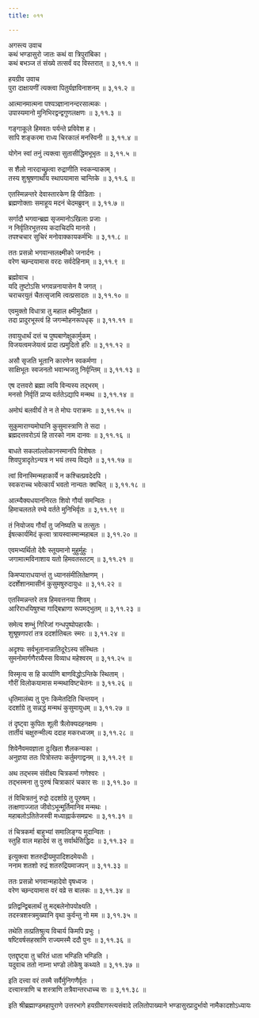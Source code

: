 ```yaml
---
title: ०११

---
```

अगस्त्य उवाच  
कथं भण्डासुरो जातः कथं वा त्रिपुरांबिका ।  
कथं बभञ्ज तं संख्ये तत्सर्वं वद विस्तरात् ॥ ३,११.१ ॥  
  
हयग्रीव उवाच  
पुरा दाक्षायणीं त्यक्त्वा पितुर्यज्ञविनाशनम् ॥ ३,११.२ ॥  
  
आत्मानमात्मना पश्यञ्ज्ञानानन्दरसात्मकः ।  
उपास्यमानो मुनिभिरद्वन्द्वगुणलक्षणः ॥ ३,११.३ ॥  
  
गङ्गाकूले हिमवतः पर्यन्ते प्रविवेश ह ।  
सापि शङ्करमा राध्य चिरकालं मनस्विनी ॥ ३,११.४ ॥  
  
योगेन स्वां तनुं त्यक्त्वा सुतासीद्धिमभूभृतः ॥ ३,११.५ ॥  
  
स शैलो नारदाच्छ्रुत्वा रुद्राणीति स्वकन्याकाम् ।  
तस्य शुश्रूषणार्थाय स्थापयामास चान्तिके ॥ ३,११.६ ॥  
  
एतस्मिन्नन्तरे देवास्तारकेण हि पीडिताः ।  
ब्रह्मणोक्ताः समाहूय मदनं चेदमब्रुवन् ॥ ३,११.७ ॥  
  
सर्गादौ भगवान्ब्रह्म सृजमानोऽखिलाः प्रजाः ।  
न निर्वृतिरभूत्तस्य कदाचिदपि मानसे ।  
तपश्चचार सुचिरं मनोवाक्कायकर्मभिः ॥ ३,११.८ ॥  
  
ततः प्रसन्नो भगवान्सलक्ष्मीको जनार्दनः ।  
वरेण च्छन्दयामास वरदः सर्वदेहिनाम् ॥ ३,११.९ ॥  
  
ब्रह्मोवाच ।  
यदि तुष्टोऽसि भगवन्ननायासेन वै जगत् ।  
चराचरयुतं चैतत्सृजामि त्वत्प्रसादतः ॥ ३,११.१० ॥  
  
एवमुक्तो विधात्रा तु महाल क्ष्मीमुदैक्षत ।  
तदा प्रादुरभूस्त्वं हि जगन्मोहनरूपधृक् ॥ ३,११.११ ॥  
  
तवायुधार्थं दत्तं च पुष्पबाणेक्षुकार्मुकम् ।  
विजयत्वमजेयत्वं प्रादा त्प्रमुदितो हरिः ॥ ३,११.१२ ॥  
  
असौ सृजति भूतानि कारणेन स्वकर्मणा ।  
साक्षिभूतः स्वजनतो भवान्भजतु निर्वृन्तिम् ॥ ३,११.१३ ॥  
  
एष दत्तवरो ब्रह्मा त्वयि विन्यस्य तद्भरम् ।  
मनसो निर्वृतिं प्राप्य वर्ततेऽद्यापि मन्मथ ॥ ३,११.१४ ॥  
  
अमोघं बलवीर्यं ते न ते मोघः पराक्रमः ॥ ३,११.१५ ॥  
  
सुकुमाराण्यमोघानि कुसुमास्त्राणि ते सदा ।  
ब्रह्मदत्तवरोऽयं हि तारको नाम दानवः ॥ ३,११.१६ ॥  
  
बाधते सकलांल्लोकानस्मानपि विशेषतः ।  
शिवपुत्रादृतेऽन्यत्र न भयं तस्य विद्यते ॥ ३,११.१७ ॥  
  
त्वां विनास्मिन्महाकार्ये न कश्चित्प्रवदेदपि ।  
स्वकराच्च भवेत्कार्यं भवतो नान्यतः क्वचित् ॥ ३,११.१८ ॥  
  
आत्म्यैक्यधयाननिरतः शिवो गौर्या समन्वितः ।  
हिमाचलतले रम्ये वर्तते मुनिभिर्वृतः ॥ ३,११.१९ ॥  
  
तं नियोजय गौर्यां तु जनिष्यति च तत्सुतः ।  
ईषत्कार्यमिदं कृत्वा त्रायस्वास्मान्महाबल ॥ ३,११.२० ॥  
  
एवमभ्यर्थितो देवैः स्तूयमानो मुहुर्मुहुः ।  
जगामात्मविनाशाय यतो हिमवतस्तटम् ॥ ३,११.२१ ॥  
  
किमप्याराधयान्तं तु ध्यानसंमीलितेक्षणम् ।  
ददर्शेशानमासीनं कुसुमषुरुदायुधः ॥ ३,११.२२ ॥  
  
एतस्मिन्नन्तरे तत्र हिमवत्तनया शिवम् ।  
आरिराधयिषुश्चा गाद्बिभ्राणा रूपमद्भुतम् ॥ ३,११.२३ ॥  
  
समेत्य शम्भुं गिरिजां गन्धपुष्पोपहारकैः ।  
शुश्रूषणपरां तत्र ददर्शातिबलः स्मरः ॥ ३,११.२४ ॥  
  
अदृश्यः सर्वभूतानान्नातिदूरेऽस्य संस्थितः ।  
सुमनोमार्गणैरग्र्यैस्स विव्याध महेश्वरम् ॥ ३,११.२५ ॥  
  
विस्मृत्य स हि कार्याणि बाणविद्धोऽन्तिके स्थिताम् ।  
गौरीं विलोकयामास मन्मथाविष्टचेतनः ॥ ३,११.२६ ॥  
  
धृतिमालंब्य तु पुनः किमेतदिति चिन्तयन् ।  
ददर्शाग्रे तु सन्नद्धं मन्मथं कुसुमायुधम् ॥ ३,११.२७ ॥  
  
तं दृष्ट्वा कुपितः शूली त्रैलोक्यदहनक्षमः ।  
तार्तीयं चक्षुरुन्मील्य ददाह मकरध्वजम् ॥ ३,११.२८ ॥  
  
शिवेनैवमवज्ञाता दुःखिता शैलकन्यका ।  
अनुज्ञया ततः पित्रोस्तपः कर्तुमगाद्वनम् ॥ ३,११.२९ ॥  
  
अथ तद्भस्म संवीक्ष्य चित्रकर्मा गणेश्वरः ।  
तद्भस्मना तु पुरुषं चित्राकारं चकार सः ॥ ३,११.३० ॥  
  
तं विचित्रतनुं रुद्रो ददर्शाग्रे तु पूरुषम् ।  
तत्क्षणाज्जात जीवोऽभून्मूर्तिमानिव मन्मथः ।  
महाबलोऽतितेजस्वी मध्याह्नार्कसमप्रभः ॥ ३,११.३१ ॥  
  
तं चित्रकर्मा बाहुभ्यां समालिङ्ग्य मुदान्वितः ।  
स्तुहि वाल महादेवं स तु सर्वार्थसिद्धिदः ॥ ३,११.३२ ॥  
  
इत्युक्त्वा शतरुद्रीयमुपादिशदमेयधीः ।  
ननाम शतशो रुद्रं शतरुद्रियमाजपन् ॥ ३,११.३३ ॥  
  
ततः प्रसन्नो भगवान्महादेवो वृषध्वजः ।  
वरेण च्छन्दयामास वरं वव्रे स बालकः ॥ ३,११.३४ ॥  
  
प्रतिद्वन्द्विबलार्थं तु मद्बलेनोपयोक्ष्यति ।  
तदस्त्रशस्त्रमुख्यानि वृथा कुर्वन्तु नो मम ॥ ३,११.३५ ॥  
  
तथेति तत्प्रतिश्रुत्य विचार्य किमपि प्रभुः ।  
षष्टिवर्षसहस्राणि राज्यमस्मै ददौ पुनः ॥ ३,११.३६ ॥  
  
एतद्दृष्ट्वा तु चरितं धाता भण्डिति भण्डिति ।  
यदुवाच ततो नाम्ना भण्डो लोकेषु कथ्यते ॥ ३,११.३७ ॥  
  
इति दत्त्वा वरं तस्मै सर्वैर्मुनिगणैर्वृतः ।  
दत्त्वास्त्राणि च शस्त्राणि तत्रैवान्तरधाच्च सः ॥ ३,११.३८ ॥  
  
इति श्रीब्रह्माण्डमहापुराणे उत्तरभागे हयग्रीवागस्त्यसंवादे ललितोपाख्याने भण्डासुरप्रादुर्भावो नामैकादशोऽध्यायः